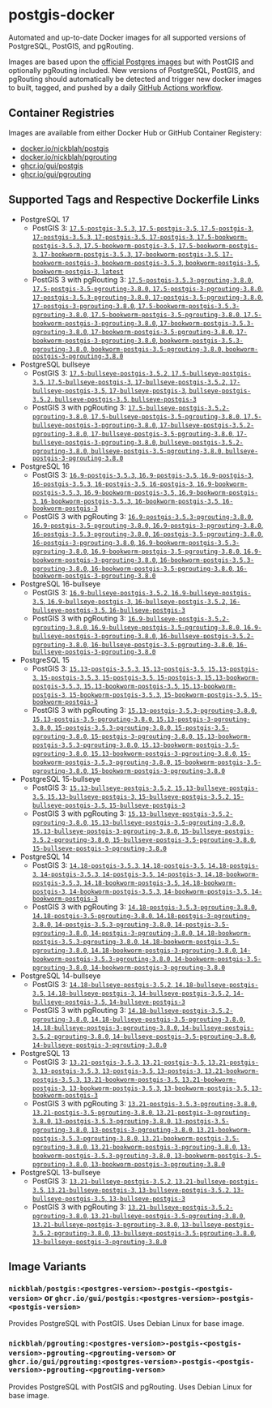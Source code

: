 # postgis-docker

Automated and up-to-date Docker images for all supported versions of PostgreSQL, PostGIS, and pgRouting.

Images are based upon the [official Postgres images](https://hub.docker.com/_/postgres) but with PostGIS and optionally pgRouting included. New versions of PostgreSQL, PostGIS, and pgRouting should automatically be detected and trigger new docker images to built, tagged, and pushed by a daily [GitHub Actions workflow](https://github.com/GUI/postgis-docker/blob/main/.github/workflows/main.yml).

## Container Registries

Images are available from either Docker Hub or GitHub Container Registery:

- [docker.io/nickblah/postgis](https://hub.docker.com/r/nickblah/postgis)
- [docker.io/nickblah/pgrouting](https://hub.docker.com/r/nickblah/pgrouting)
- [ghcr.io/gui/postgis](https://github.com/users/GUI/packages/container/package/postgis)
- [ghcr.io/gui/pgrouting](https://github.com/users/GUI/packages/container/package/pgrouting)

## Supported Tags and Respective Dockerfile Links

- PostgreSQL 17
  - PostGIS 3: [`17.5-postgis-3.5.3`, `17.5-postgis-3.5`, `17.5-postgis-3`, `17-postgis-3.5.3`, `17-postgis-3.5`, `17-postgis-3`, `17.5-bookworm-postgis-3.5.3`, `17.5-bookworm-postgis-3.5`, `17.5-bookworm-postgis-3`, `17-bookworm-postgis-3.5.3`, `17-bookworm-postgis-3.5`, `17-bookworm-postgis-3`, `bookworm-postgis-3.5.3`, `bookworm-postgis-3.5`, `bookworm-postgis-3`, `latest`](https://github.com/GUI/variant-docker/blob/main/17/bookworm/postgis-3/Dockerfile)
  - PostGIS 3 with pgRouting 3: [`17.5-postgis-3.5.3-pgrouting-3.8.0`, `17.5-postgis-3.5-pgrouting-3.8.0`, `17.5-postgis-3-pgrouting-3.8.0`, `17-postgis-3.5.3-pgrouting-3.8.0`, `17-postgis-3.5-pgrouting-3.8.0`, `17-postgis-3-pgrouting-3.8.0`, `17.5-bookworm-postgis-3.5.3-pgrouting-3.8.0`, `17.5-bookworm-postgis-3.5-pgrouting-3.8.0`, `17.5-bookworm-postgis-3-pgrouting-3.8.0`, `17-bookworm-postgis-3.5.3-pgrouting-3.8.0`, `17-bookworm-postgis-3.5-pgrouting-3.8.0`, `17-bookworm-postgis-3-pgrouting-3.8.0`, `bookworm-postgis-3.5.3-pgrouting-3.8.0`, `bookworm-postgis-3.5-pgrouting-3.8.0`, `bookworm-postgis-3-pgrouting-3.8.0`](https://github.com/GUI/variant-docker/blob/main/17/bookworm/postgis-3-pgrouting-3/Dockerfile)
- PostgreSQL bullseye
  - PostGIS 3: [`17.5-bullseye-postgis-3.5.2`, `17.5-bullseye-postgis-3.5`, `17.5-bullseye-postgis-3`, `17-bullseye-postgis-3.5.2`, `17-bullseye-postgis-3.5`, `17-bullseye-postgis-3`, `bullseye-postgis-3.5.2`, `bullseye-postgis-3.5`, `bullseye-postgis-3`](https://github.com/GUI/variant-docker/blob/main/17/bullseye/postgis-3/Dockerfile)
  - PostGIS 3 with pgRouting 3: [`17.5-bullseye-postgis-3.5.2-pgrouting-3.8.0`, `17.5-bullseye-postgis-3.5-pgrouting-3.8.0`, `17.5-bullseye-postgis-3-pgrouting-3.8.0`, `17-bullseye-postgis-3.5.2-pgrouting-3.8.0`, `17-bullseye-postgis-3.5-pgrouting-3.8.0`, `17-bullseye-postgis-3-pgrouting-3.8.0`, `bullseye-postgis-3.5.2-pgrouting-3.8.0`, `bullseye-postgis-3.5-pgrouting-3.8.0`, `bullseye-postgis-3-pgrouting-3.8.0`](https://github.com/GUI/variant-docker/blob/main/17/bullseye/postgis-3-pgrouting-3/Dockerfile)
- PostgreSQL 16
  - PostGIS 3: [`16.9-postgis-3.5.3`, `16.9-postgis-3.5`, `16.9-postgis-3`, `16-postgis-3.5.3`, `16-postgis-3.5`, `16-postgis-3`, `16.9-bookworm-postgis-3.5.3`, `16.9-bookworm-postgis-3.5`, `16.9-bookworm-postgis-3`, `16-bookworm-postgis-3.5.3`, `16-bookworm-postgis-3.5`, `16-bookworm-postgis-3`](https://github.com/GUI/variant-docker/blob/main/16/bookworm/postgis-3/Dockerfile)
  - PostGIS 3 with pgRouting 3: [`16.9-postgis-3.5.3-pgrouting-3.8.0`, `16.9-postgis-3.5-pgrouting-3.8.0`, `16.9-postgis-3-pgrouting-3.8.0`, `16-postgis-3.5.3-pgrouting-3.8.0`, `16-postgis-3.5-pgrouting-3.8.0`, `16-postgis-3-pgrouting-3.8.0`, `16.9-bookworm-postgis-3.5.3-pgrouting-3.8.0`, `16.9-bookworm-postgis-3.5-pgrouting-3.8.0`, `16.9-bookworm-postgis-3-pgrouting-3.8.0`, `16-bookworm-postgis-3.5.3-pgrouting-3.8.0`, `16-bookworm-postgis-3.5-pgrouting-3.8.0`, `16-bookworm-postgis-3-pgrouting-3.8.0`](https://github.com/GUI/variant-docker/blob/main/16/bookworm/postgis-3-pgrouting-3/Dockerfile)
- PostgreSQL 16-bullseye
  - PostGIS 3: [`16.9-bullseye-postgis-3.5.2`, `16.9-bullseye-postgis-3.5`, `16.9-bullseye-postgis-3`, `16-bullseye-postgis-3.5.2`, `16-bullseye-postgis-3.5`, `16-bullseye-postgis-3`](https://github.com/GUI/variant-docker/blob/main/16/bullseye/postgis-3/Dockerfile)
  - PostGIS 3 with pgRouting 3: [`16.9-bullseye-postgis-3.5.2-pgrouting-3.8.0`, `16.9-bullseye-postgis-3.5-pgrouting-3.8.0`, `16.9-bullseye-postgis-3-pgrouting-3.8.0`, `16-bullseye-postgis-3.5.2-pgrouting-3.8.0`, `16-bullseye-postgis-3.5-pgrouting-3.8.0`, `16-bullseye-postgis-3-pgrouting-3.8.0`](https://github.com/GUI/variant-docker/blob/main/16/bullseye/postgis-3-pgrouting-3/Dockerfile)
- PostgreSQL 15
  - PostGIS 3: [`15.13-postgis-3.5.3`, `15.13-postgis-3.5`, `15.13-postgis-3`, `15-postgis-3.5.3`, `15-postgis-3.5`, `15-postgis-3`, `15.13-bookworm-postgis-3.5.3`, `15.13-bookworm-postgis-3.5`, `15.13-bookworm-postgis-3`, `15-bookworm-postgis-3.5.3`, `15-bookworm-postgis-3.5`, `15-bookworm-postgis-3`](https://github.com/GUI/variant-docker/blob/main/15/bookworm/postgis-3/Dockerfile)
  - PostGIS 3 with pgRouting 3: [`15.13-postgis-3.5.3-pgrouting-3.8.0`, `15.13-postgis-3.5-pgrouting-3.8.0`, `15.13-postgis-3-pgrouting-3.8.0`, `15-postgis-3.5.3-pgrouting-3.8.0`, `15-postgis-3.5-pgrouting-3.8.0`, `15-postgis-3-pgrouting-3.8.0`, `15.13-bookworm-postgis-3.5.3-pgrouting-3.8.0`, `15.13-bookworm-postgis-3.5-pgrouting-3.8.0`, `15.13-bookworm-postgis-3-pgrouting-3.8.0`, `15-bookworm-postgis-3.5.3-pgrouting-3.8.0`, `15-bookworm-postgis-3.5-pgrouting-3.8.0`, `15-bookworm-postgis-3-pgrouting-3.8.0`](https://github.com/GUI/variant-docker/blob/main/15/bookworm/postgis-3-pgrouting-3/Dockerfile)
- PostgreSQL 15-bullseye
  - PostGIS 3: [`15.13-bullseye-postgis-3.5.2`, `15.13-bullseye-postgis-3.5`, `15.13-bullseye-postgis-3`, `15-bullseye-postgis-3.5.2`, `15-bullseye-postgis-3.5`, `15-bullseye-postgis-3`](https://github.com/GUI/variant-docker/blob/main/15/bullseye/postgis-3/Dockerfile)
  - PostGIS 3 with pgRouting 3: [`15.13-bullseye-postgis-3.5.2-pgrouting-3.8.0`, `15.13-bullseye-postgis-3.5-pgrouting-3.8.0`, `15.13-bullseye-postgis-3-pgrouting-3.8.0`, `15-bullseye-postgis-3.5.2-pgrouting-3.8.0`, `15-bullseye-postgis-3.5-pgrouting-3.8.0`, `15-bullseye-postgis-3-pgrouting-3.8.0`](https://github.com/GUI/variant-docker/blob/main/15/bullseye/postgis-3-pgrouting-3/Dockerfile)
- PostgreSQL 14
  - PostGIS 3: [`14.18-postgis-3.5.3`, `14.18-postgis-3.5`, `14.18-postgis-3`, `14-postgis-3.5.3`, `14-postgis-3.5`, `14-postgis-3`, `14.18-bookworm-postgis-3.5.3`, `14.18-bookworm-postgis-3.5`, `14.18-bookworm-postgis-3`, `14-bookworm-postgis-3.5.3`, `14-bookworm-postgis-3.5`, `14-bookworm-postgis-3`](https://github.com/GUI/variant-docker/blob/main/14/bookworm/postgis-3/Dockerfile)
  - PostGIS 3 with pgRouting 3: [`14.18-postgis-3.5.3-pgrouting-3.8.0`, `14.18-postgis-3.5-pgrouting-3.8.0`, `14.18-postgis-3-pgrouting-3.8.0`, `14-postgis-3.5.3-pgrouting-3.8.0`, `14-postgis-3.5-pgrouting-3.8.0`, `14-postgis-3-pgrouting-3.8.0`, `14.18-bookworm-postgis-3.5.3-pgrouting-3.8.0`, `14.18-bookworm-postgis-3.5-pgrouting-3.8.0`, `14.18-bookworm-postgis-3-pgrouting-3.8.0`, `14-bookworm-postgis-3.5.3-pgrouting-3.8.0`, `14-bookworm-postgis-3.5-pgrouting-3.8.0`, `14-bookworm-postgis-3-pgrouting-3.8.0`](https://github.com/GUI/variant-docker/blob/main/14/bookworm/postgis-3-pgrouting-3/Dockerfile)
- PostgreSQL 14-bullseye
  - PostGIS 3: [`14.18-bullseye-postgis-3.5.2`, `14.18-bullseye-postgis-3.5`, `14.18-bullseye-postgis-3`, `14-bullseye-postgis-3.5.2`, `14-bullseye-postgis-3.5`, `14-bullseye-postgis-3`](https://github.com/GUI/variant-docker/blob/main/14/bullseye/postgis-3/Dockerfile)
  - PostGIS 3 with pgRouting 3: [`14.18-bullseye-postgis-3.5.2-pgrouting-3.8.0`, `14.18-bullseye-postgis-3.5-pgrouting-3.8.0`, `14.18-bullseye-postgis-3-pgrouting-3.8.0`, `14-bullseye-postgis-3.5.2-pgrouting-3.8.0`, `14-bullseye-postgis-3.5-pgrouting-3.8.0`, `14-bullseye-postgis-3-pgrouting-3.8.0`](https://github.com/GUI/variant-docker/blob/main/14/bullseye/postgis-3-pgrouting-3/Dockerfile)
- PostgreSQL 13
  - PostGIS 3: [`13.21-postgis-3.5.3`, `13.21-postgis-3.5`, `13.21-postgis-3`, `13-postgis-3.5.3`, `13-postgis-3.5`, `13-postgis-3`, `13.21-bookworm-postgis-3.5.3`, `13.21-bookworm-postgis-3.5`, `13.21-bookworm-postgis-3`, `13-bookworm-postgis-3.5.3`, `13-bookworm-postgis-3.5`, `13-bookworm-postgis-3`](https://github.com/GUI/variant-docker/blob/main/13/bookworm/postgis-3/Dockerfile)
  - PostGIS 3 with pgRouting 3: [`13.21-postgis-3.5.3-pgrouting-3.8.0`, `13.21-postgis-3.5-pgrouting-3.8.0`, `13.21-postgis-3-pgrouting-3.8.0`, `13-postgis-3.5.3-pgrouting-3.8.0`, `13-postgis-3.5-pgrouting-3.8.0`, `13-postgis-3-pgrouting-3.8.0`, `13.21-bookworm-postgis-3.5.3-pgrouting-3.8.0`, `13.21-bookworm-postgis-3.5-pgrouting-3.8.0`, `13.21-bookworm-postgis-3-pgrouting-3.8.0`, `13-bookworm-postgis-3.5.3-pgrouting-3.8.0`, `13-bookworm-postgis-3.5-pgrouting-3.8.0`, `13-bookworm-postgis-3-pgrouting-3.8.0`](https://github.com/GUI/variant-docker/blob/main/13/bookworm/postgis-3-pgrouting-3/Dockerfile)
- PostgreSQL 13-bullseye
  - PostGIS 3: [`13.21-bullseye-postgis-3.5.2`, `13.21-bullseye-postgis-3.5`, `13.21-bullseye-postgis-3`, `13-bullseye-postgis-3.5.2`, `13-bullseye-postgis-3.5`, `13-bullseye-postgis-3`](https://github.com/GUI/variant-docker/blob/main/13/bullseye/postgis-3/Dockerfile)
  - PostGIS 3 with pgRouting 3: [`13.21-bullseye-postgis-3.5.2-pgrouting-3.8.0`, `13.21-bullseye-postgis-3.5-pgrouting-3.8.0`, `13.21-bullseye-postgis-3-pgrouting-3.8.0`, `13-bullseye-postgis-3.5.2-pgrouting-3.8.0`, `13-bullseye-postgis-3.5-pgrouting-3.8.0`, `13-bullseye-postgis-3-pgrouting-3.8.0`](https://github.com/GUI/variant-docker/blob/main/13/bullseye/postgis-3-pgrouting-3/Dockerfile)

## Image Variants

### `nickblah/postgis:<postgres-version>-postgis-<postgis-version>` or `ghcr.io/gui/postgis:<postgres-version>-postgis-<postgis-version>`
Provides PostgreSQL with PostGIS. Uses Debian Linux for base image.

### `nickblah/pgrouting:<postgres-version>-postgis-<postgis-version>-pgrouting-<pgrouting-verson>` or `ghcr.io/gui/pgrouting:<postgres-version>-postgis-<postgis-version>-pgrouting-<pgrouting-verson>`
Provides PostgreSQL with PostGIS and pgRouting. Uses Debian Linux for base image.
